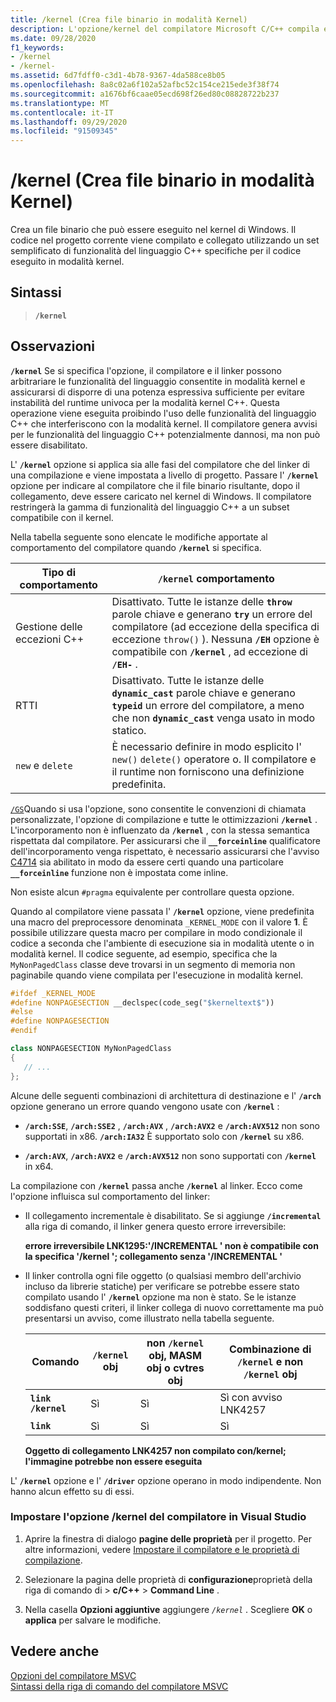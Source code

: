 ```yaml
---
title: /kernel (Crea file binario in modalità Kernel)
description: L'opzione/kernel del compilatore Microsoft C/C++ compila e collega i progetti per l'esecuzione in modalità kernel.
ms.date: 09/28/2020
f1_keywords:
- /kernel
- /kernel-
ms.assetid: 6d7fdff0-c3d1-4b78-9367-4da588ce8b05
ms.openlocfilehash: 8a8c02a6f102a52afbc52c154ce215ede3f38f74
ms.sourcegitcommit: a1676bf6caae05ecd698f26ed80c08828722b237
ms.translationtype: MT
ms.contentlocale: it-IT
ms.lasthandoff: 09/29/2020
ms.locfileid: "91509345"
---
```

# <a name="kernel-create-kernel-mode-binary"></a>/kernel (Crea file binario in modalità Kernel)

Crea un file binario che può essere eseguito nel kernel di Windows. Il codice nel progetto corrente viene compilato e collegato utilizzando un set semplificato di funzionalità del linguaggio C++ specifiche per il codice eseguito in modalità kernel.

## <a name="syntax"></a>Sintassi

> **`/kernel`**

## <a name="remarks"></a>Osservazioni

**`/kernel`** Se si specifica l'opzione, il compilatore e il linker possono arbitrariare le funzionalità del linguaggio consentite in modalità kernel e assicurarsi di disporre di una potenza espressiva sufficiente per evitare instabilità del runtime univoca per la modalità kernel C++. Questa operazione viene eseguita proibindo l'uso delle funzionalità del linguaggio C++ che interferiscono con la modalità kernel. Il compilatore genera avvisi per le funzionalità del linguaggio C++ potenzialmente dannosi, ma non può essere disabilitato.

L' **`/kernel`** opzione si applica sia alle fasi del compilatore che del linker di una compilazione e viene impostata a livello di progetto. Passare l' **`/kernel`** opzione per indicare al compilatore che il file binario risultante, dopo il collegamento, deve essere caricato nel kernel di Windows. Il compilatore restringerà la gamma di funzionalità del linguaggio C++ a un subset compatibile con il kernel.

Nella tabella seguente sono elencate le modifiche apportate al comportamento del compilatore quando **`/kernel`** si specifica.

| Tipo di comportamento | **`/kernel`** comportamento |
|--|--|
| Gestione delle eccezioni C++ | Disattivato. Tutte le istanze delle **`throw`** parole chiave e generano **`try`** un errore del compilatore (ad eccezione della specifica di eccezione `throw()` ). Nessuna **`/EH`** opzione è compatibile con **`/kernel`** , ad eccezione di **`/EH-`** . |
| RTTI | Disattivato. Tutte le istanze delle **`dynamic_cast`** parole chiave e generano **`typeid`** un errore del compilatore, a meno che non **`dynamic_cast`** venga usato in modo statico. |
| `new` e `delete` | È necessario definire in modo esplicito l' `new()` `delete()` operatore o. Il compilatore e il runtime non forniscono una definizione predefinita. |

[`/GS`](gs-buffer-security-check.md)Quando si usa l'opzione, sono consentite le convenzioni di chiamata personalizzate, l'opzione di compilazione e tutte le ottimizzazioni **`/kernel`** . L'incorporamento non è influenzato da **`/kernel`** , con la stessa semantica rispettata dal compilatore. Per assicurarsi che il **`__forceinline`** qualificatore dell'incorporamento venga rispettato, è necessario assicurarsi che l'avviso [C4714](../../error-messages/compiler-warnings/compiler-warning-level-4-c4714.md) sia abilitato in modo da essere certi quando una particolare **`__forceinline`** funzione non è impostata come inline.

Non esiste alcun `#pragma` equivalente per controllare questa opzione.

Quando al compilatore viene passata l' **`/kernel`** opzione, viene predefinita una macro del preprocessore denominata `_KERNEL_MODE` con il valore **1**. È possibile utilizzare questa macro per compilare in modo condizionale il codice a seconda che l'ambiente di esecuzione sia in modalità utente o in modalità kernel. Il codice seguente, ad esempio, specifica che la `MyNonPagedClass` classe deve trovarsi in un segmento di memoria non paginabile quando viene compilata per l'esecuzione in modalità kernel.

```cpp
#ifdef _KERNEL_MODE
#define NONPAGESECTION __declspec(code_seg("$kerneltext$"))
#else
#define NONPAGESECTION
#endif

class NONPAGESECTION MyNonPagedClass
{
   // ...
};
```

Alcune delle seguenti combinazioni di architettura di destinazione e l' **`/arch`** opzione generano un errore quando vengono usate con **`/kernel`** :

- **`/arch:SSE`**, **`/arch:SSE2`** , **`/arch:AVX`** , **`/arch:AVX2`** e **`/arch:AVX512`** non sono supportati in x86. **`/arch:IA32`** È supportato solo con **`/kernel`** su x86.

- **`/arch:AVX`**, **`/arch:AVX2`** e **`/arch:AVX512`** non sono supportati con **`/kernel`** in x64.

La compilazione con **`/kernel`** passa anche **`/kernel`** al linker. Ecco come l'opzione influisca sul comportamento del linker:

- Il collegamento incrementale è disabilitato. Se si aggiunge **`/incremental`** alla riga di comando, il linker genera questo errore irreversibile:

   **errore irreversibile LNK1295:'/INCREMENTAL ' non è compatibile con la specifica '/kernel '; collegamento senza '/INCREMENTAL '**

- Il linker controlla ogni file oggetto (o qualsiasi membro dell'archivio incluso da librerie statiche) per verificare se potrebbe essere stato compilato usando l' **`/kernel`** opzione ma non è stato. Se le istanze soddisfano questi criteri, il linker collega di nuovo correttamente ma può presentarsi un avviso, come illustrato nella tabella seguente.

   | Comando | **`/kernel`** obj | non **`/kernel`** obj, MASM obj o cvtres obj | Combinazione di **`/kernel`** e non **`/kernel`** obj |
   |--|--|--|--|
   | **`link /kernel`** | Sì | Sì | Sì con avviso LNK4257 |
   | **`link`** | Sì | Sì | Sì |

   **Oggetto di collegamento LNK4257 non compilato con/kernel; l'immagine potrebbe non essere eseguita**

L' **`/kernel`** opzione e l' **`/driver`** opzione operano in modo indipendente. Non hanno alcun effetto su di essi.

### <a name="to-set-the-kernel-compiler-option-in-visual-studio"></a>Impostare l'opzione /kernel del compilatore in Visual Studio

1. Aprire la finestra di dialogo **pagine delle proprietà** per il progetto. Per altre informazioni, vedere [Impostare il compilatore e le proprietà di compilazione](../working-with-project-properties.md).

1. Selezionare la pagina delle proprietà di **configurazione**proprietà della riga di comando di  >  **c/C++**  >  **Command Line** .

1. Nella casella **Opzioni aggiuntive** aggiungere *`/kernel`* . Scegliere **OK** o **applica** per salvare le modifiche.

## <a name="see-also"></a>Vedere anche

[Opzioni del compilatore MSVC](compiler-options.md)\
[Sintassi della riga di comando del compilatore MSVC](compiler-command-line-syntax.md)
